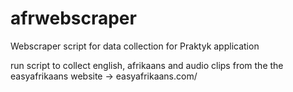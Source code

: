 # afrwebscraper
Webscraper script for data collection for Praktyk application

run script to collect english, afrikaans and audio clips from the the easyafrikaans website  -> easyafrikaans.com/
